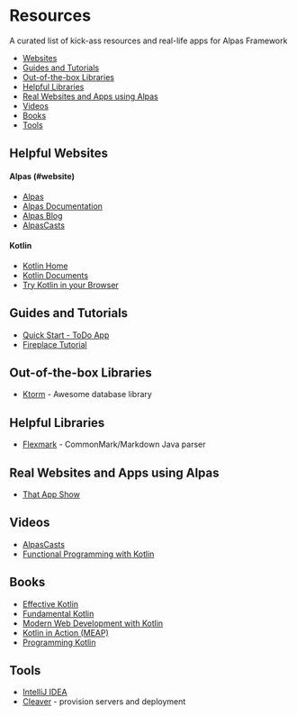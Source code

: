 # Resources

A curated list of kick-ass resources and real-life apps for Alpas Framework

- [Websites](#website)
- [Guides and Tutorials](#libraries)
- [Out-of-the-box Libraries](#samples)
- [Helpful Libraries](#tutorials)
- [Real Websites and Apps using Alpas](#articles)
- [Videos](#videos)
- [Books](#books)
- [Tools](#tools)

## Helpful Websites

#### Alpas (#website)
- [Alpas](https://alpas.dev/)
- [Alpas Documentation](https://alpas.dev/docs/installation)
- [Alpas Blog](https://medium.com/alpas-dev)
- [AlpasCasts](https://alpascasts.com/)

#### Kotlin 
- [Kotlin Home](https://kotlinlang.org/)
- [Kotlin Documents](https://kotlinlang.org/docs/reference/)
- [Try Kotlin in your Browser](https://try.kotlinlang.org/)

## Guides and Tutorials
- [Quick Start - ToDo App](https://alpas.dev/docs/quick-start-guide-todo-list)
- [Fireplace Tutorial](https://fireplace.alpas.dev/)

## Out-of-the-box Libraries
- [Ktorm](https://ktorm.liuwj.me/) - Awesome database library

## Helpful Libraries
- [Flexmark](https://github.com/vsch/flexmark-java) - CommonMark/Markdown Java parser

## Real Websites and Apps using Alpas
- [That App Show](https://thatappshow.com)

## Videos
- [AlpasCasts](https://alpascasts.com/)
- [Functional Programming with Kotlin](https://www.youtube.com/watch?v=AhA-Q7MOre0&feature=youtu.be)

## Books
- [Effective Kotlin](https://leanpub.com/effectivekotlin/)
- [Fundamental Kotlin](http://www.fundamental-kotlin.com/)
- [Modern Web Development with Kotlin](https://leanpub.com/modern-web-development-with-kotlin) 
- [Kotlin in Action (MEAP)](https://www.manning.com/books/kotlin-in-action) 
- [Programming Kotlin](https://www.packtpub.com/application-development/programming-kotlin) 

## Tools
- [IntelliJ IDEA](https://www.jetbrains.com/idea/download/) 
- [Cleaver](https://getcleaver.com/) - provision servers and deployment
